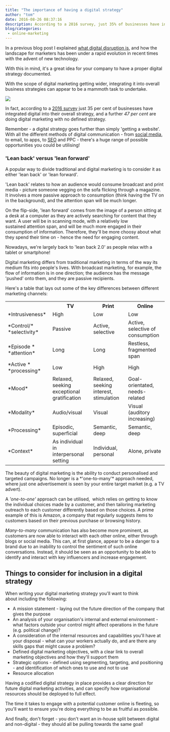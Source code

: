 ```yaml
---
title: "The importance of having a digital strategy"
author: "tom"
date: 2016-08-26 08:37:16
description: According to a 2016 survey, just 35% of businesses have integrated digital into their overall strategy, and a further 47% are doing digital marketing with no defined strategy!
blog/categories: 
 - online-marketing
---
```


In a previous blog post I explained [what digital disruption is](/blog/what-is-digital-disruption/), and how the landscape for marketers has been under a rapid evolution in recent times with the advent of new technology.

With this in mind, it's a great idea for your company to have a proper digital strategy documented.

With the scope of digital marketing getting wider, integrating it into overall business strategies can appear to be a mammoth task to undertake.

[![](images/blog/shutterstock_327906983.jpg)](images/blog/shutterstock_327906983.jpg)

In fact, according to a [2016 survey](http://www.smartinsights.com/digital-marketing-strategy/digital-strategy-development/10-reasons-for-digital-marketing-strategy/) just 35 per cent of businesses have integrated digital into their overall strategy, and a further *47 per cent* are doing digital marketing with no defined strategy.

Remember - a digital strategy goes further than simply 'getting a website'. With all the different methods of digital communication - from [social media](http://www.tomango.co.uk/creates/online-marketing/social-media/), to email, to apps, to [SEO](http://www.tomango.co.uk/creates/online-marketing/search-engine-optimisation/) and PPC - there's a huge range of possible opportunities you could be utilising!

### 'Lean back' versus 'lean forward'

A popular way to divide traditional and digital marketing is to consider it as either 'lean back' or 'lean forward'.

'Lean back' relates to how an audience would consume broadcast and print media - picture someone vegging on the sofa flicking through a magazine. It involves a more passive approach to consumption (think having the TV on in the background), and the attention span will be much longer.

On the flip-side, 'lean forward' comes from the image of a person sitting at a desk at a computer as they are actively searching for content that they want. A user will be in scanning mode, with a relatively low sustained attention span, and will be much more engaged in their consumption of information. Therefore, they'll be more choosy about what they spend their time on - hence the need for engaging content.

Nowadays, we're largely back to 'lean back 2.0' as people relax with a tablet or smartphone!

Digital marketing differs from traditional marketing in terms of the way its medium fits into people's lives. With broadcast marketing, for example, the flow of information is in one direction; the audience has the message 'pushed' onto them, and they are passive recipients.

Here's a table that lays out some of the key differences between different marketing channels:
<table class="tg">
<tbody>
<tr>
<th class="tg-031e" style="text-align: center;"></th>
<th class="tg-e3zv" style="text-align: center;">TV</th>
<th class="tg-e3zv" style="text-align: center;">Print</th>
<th class="tg-9hbo" style="text-align: center;">Online</th>
</tr>
<tr>
<td class="tg-e3zv">*Intrusiveness*</td>
<td class="tg-031e">High</td>
<td class="tg-031e">Low</td>
<td class="tg-yw4l">Low</td>
</tr>
<tr>
<td class="tg-e3zv">*Control/*
*selectivity*</td>
<td class="tg-031e">Passive</td>
<td class="tg-031e">Active,
selective</td>
<td class="tg-yw4l">Active,
selective of
consumption</td>
</tr>
<tr>
<td class="tg-e3zv">*Episode *
*attention*</td>
<td class="tg-031e">Long</td>
<td class="tg-031e">Long</td>
<td class="tg-yw4l">Restless,
fragmented span</td>
</tr>
<tr>
<td class="tg-9hbo">*Active *
*processing*</td>
<td class="tg-yw4l">Low</td>
<td class="tg-yw4l">High</td>
<td class="tg-yw4l">High</td>
</tr>
<tr>
<td class="tg-9hbo">*Mood*</td>
<td class="tg-yw4l">Relaxed,
seeking
exceptional
gratification</td>
<td class="tg-yw4l">Relaxed,
seeking
interest,
stimulation</td>
<td class="tg-yw4l">Goal-
orientated,
needs-related</td>
</tr>
<tr>
<td class="tg-9hbo">*Modality*</td>
<td class="tg-yw4l">Audio/visual</td>
<td class="tg-yw4l">Visual</td>
<td class="tg-yw4l">Visual (auditory
increasing)</td>
</tr>
<tr>
<td class="tg-9hbo">*Processing*</td>
<td class="tg-yw4l">Episodic,
superficial</td>
<td class="tg-yw4l">Semantic,
deep</td>
<td class="tg-yw4l">Semantic,
deep</td>
</tr>
<tr>
<td class="tg-yw4l">*Context*</td>
<td class="tg-yw4l">As individual in
interpersonal
setting</td>
<td class="tg-yw4l">Individual,
personal</td>
<td class="tg-yw4l">Alone, private</td>
</tr>
</tbody>
</table>
The beauty of digital marketing is the ability to conduct personalised and targeted campaigns. No longer is a *'one-to-many'* approach needed, where just one advertisement is seen by your entire target market (e.g. a TV advert).

A *'one-to-one'* approach can be utilised,  which relies on getting to know the individual choices made by a customer, and then tailoring marketing outreach to each customer differently based on those choices. A prime example of this is Amazon, a company that regularly suggests items to customers based on their previous purchase or browsing history.

*Many-to-many* communication has also become more prominent, as customers are now able to interact with each other online, either through blogs or social media. This can, at first glance, appear to be a danger to a brand due to an inability to control the sentiment of such online conversations. Instead, it should be seen as an opportunity to be able to identify and interact with key influencers and increase engagement.

## Things to consider for inclusion in a digital strategy

When writing your digital marketing strategy you'll want to think about including the following:

- A mission statement - laying out the future direction of the company that gives the purpose
- An analysis of your organisation's internal and external environment - what factors outside your control might affect operations in the future (e.g. political change)?
- A consideration of the internal resources and capabilities you'll have at your disposal - what can your workers actually do, and are there any skills gaps that might cause a problem?
- Defined digital marketing objectives, with a clear link to overall marketing objectives and how they'll support them
- Strategic options - defined using segmenting, targeting, and positioning - and identification of which ones to use and not to use
- Resource allocation


Having a codified digital strategy in place provides a clear direction for future digital marketing activities, and can specify how organisational resources should be deployed to full effect.

The time it takes to engage with a potential customer online is fleeting, so you'll want to ensure you're doing everything to be as fruitful as possible.

And finally, don't forget - you don't want an in-house split between digital and non-digital - they should all be pulling towards the same goal!

## 



